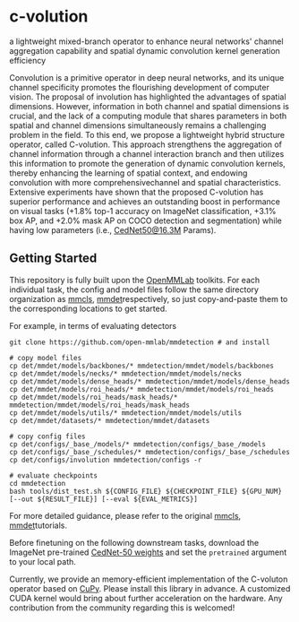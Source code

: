 # c-volution 
a lightweight mixed-branch operator to enhance neural networks' channel aggregation capability and spatial dynamic convolution kernel generation efficiency

Convolution is a primitive operator in deep neural networks, and its unique channel specificity promotes the flourishing development of computer vision. The proposal of involution has highlighted the advantages of spatial dimensions. However, information in both channel and spatial dimensions is crucial, and the lack of a computing module that shares parameters in both spatial and channel dimensions simultaneously remains a challenging problem in the field. To this end, we propose a lightweight hybrid structure operator, called C-volution. This approach strengthens the aggregation of channel information through a channel interaction branch and then utilizes this information to promote the generation of dynamic convolution kernels, thereby enhancing the learning of spatial context, and endowing convolution with more comprehensivechannel and spatial characteristics. Extensive experiments have shown that the proposed C-volution has superior performance and achieves an outstanding boost in performance on visual tasks (+1.8% top-1 accuracy on ImageNet classification, +3.1% box AP, and +2.0% mask AP on COCO detection and segmentation) while having low parameters (i.e., CedNet50@16.3M Params).

## Getting Started
This repository is fully built upon the [OpenMMLab](https://openmmlab.com/) toolkits. For each individual task, the config and model files follow the same directory organization as [mmcls](https://github.com/open-mmlab/mmclassification), [mmdet](https://github.com/open-mmlab/mmdetection)respectively, so just copy-and-paste them to the corresponding locations to get started.

For example, in terms of evaluating detectors
```shell
git clone https://github.com/open-mmlab/mmdetection # and install

# copy model files
cp det/mmdet/models/backbones/* mmdetection/mmdet/models/backbones
cp det/mmdet/models/necks/* mmdetection/mmdet/models/necks
cp det/mmdet/models/dense_heads/* mmdetection/mmdet/models/dense_heads
cp det/mmdet/models/roi_heads/* mmdetection/mmdet/models/roi_heads
cp det/mmdet/models/roi_heads/mask_heads/* mmdetection/mmdet/models/roi_heads/mask_heads
cp det/mmdet/models/utils/* mmdetection/mmdet/models/utils
cp det/mmdet/datasets/* mmdetection/mmdet/datasets

# copy config files
cp det/configs/_base_/models/* mmdetection/configs/_base_/models
cp det/configs/_base_/schedules/* mmdetection/configs/_base_/schedules
cp det/configs/involution mmdetection/configs -r

# evaluate checkpoints
cd mmdetection
bash tools/dist_test.sh ${CONFIG_FILE} ${CHECKPOINT_FILE} ${GPU_NUM} [--out ${RESULT_FILE}] [--eval ${EVAL_METRICS}]
```

For more detailed guidance, please refer to the original [mmcls](https://github.com/open-mmlab/mmclassification), [mmdet](https://github.com/open-mmlab/mmdetection)tutorials.

Before finetuning on the following downstream tasks, download the ImageNet pre-trained [CedNet-50 weights](https://pan.baidu.com/s/1cV3PKT0eC-CYoojkC0ksSQ?) and set the `pretrained` argument to your local path.

Currently, we provide an memory-efficient implementation of the C-voluton operator based on [CuPy](https://cupy.dev/). Please install this library in advance. A customized CUDA kernel would bring about further acceleration on the hardware. Any contribution from the community regarding this is welcomed!

